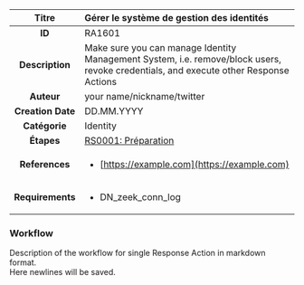 | Titre                       | Gérer le système de gestion des identités         |
|:---------------------------:|:--------------------|
| **ID**                      | RA1601            |
| **Description**             | Make sure you can manage Identity Management System, i.e. remove/block users, revoke credentials, and execute other Response Actions   |
| **Auteur**                  | your name/nickname/twitter        |
| **Creation Date**           | DD.MM.YYYY |
| **Catégorie**                | Identity      |
| **Étapes**                   |[RS0001: Préparation](../Response_Stages/RS0001.md)| 
| **References** |<ul><li>[https://example.com](https://example.com)</li></ul>|
| **Requirements** |<ul><li>DN_zeek_conn_log</li></ul>|

### Workflow

Description of the workflow for single Response Action in markdown format.  
Here newlines will be saved.
